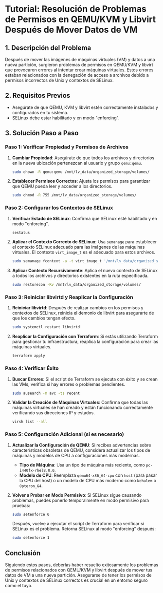 # Tutorial: Resolución de Problemas de Permisos en QEMU/KVM y Libvirt Después de Mover Datos de VM

## 1. Descripción del Problema
Después de mover las imágenes de máquinas virtuales (VM) y datos a una nueva partición, surgieron problemas de permisos en QEMU/KVM y libvirt que provocaron errores al intentar crear máquinas virtuales. Estos errores estaban relacionados con la denegación de acceso a archivos debido a permisos incorrectos de Unix y contextos de SELinux.

## 2. Requisitos Previos
- Asegúrate de que QEMU, KVM y libvirt estén correctamente instalados y configurados en tu sistema.
- SELinux debe estar habilitado y en modo "enforcing".

## 3. Solución Paso a Paso

### Paso 1: Verificar Propiedad y Permisos de Archivos
1. **Cambiar Propiedad**: Asegúrate de que todos los archivos y directorios en la nueva ubicación pertenezcan al usuario y grupo `qemu:qemu`.

    ```bash
    sudo chown -R qemu:qemu /mnt/lv_data/organized_storage/volumes/
    ```

2. **Establecer Permisos Correctos**: Ajusta los permisos para garantizar que QEMU pueda leer y acceder a los directorios.

    ```bash
    sudo chmod -R 755 /mnt/lv_data/organized_storage/volumes/
    ```

### Paso 2: Configurar los Contextos de SELinux
1. **Verificar Estado de SELinux**: Confirma que SELinux esté habilitado y en modo "enforcing".

    ```bash
    sestatus
    ```

2. **Aplicar el Contexto Correcto de SELinux**: Usa `semanage` para establecer el contexto SELinux adecuado para las imágenes de las máquinas virtuales. El contexto `virt_image_t` es el adecuado para estos archivos.

    ```bash
    sudo semanage fcontext -a -t virt_image_t '/mnt/lv_data/organized_storage/volumes(/.*)?'
    ```

3. **Aplicar Contexto Recursivamente**: Aplica el nuevo contexto de SELinux a todos los archivos y directorios existentes en la ruta especificada.

    ```bash
    sudo restorecon -Rv /mnt/lv_data/organized_storage/volumes/
    ```

### Paso 3: Reiniciar libvirtd y Reaplicar la Configuración
1. **Reiniciar libvirtd**: Después de realizar cambios en los permisos y contextos de SELinux, reinicia el demonio de libvirt para asegurarte de que los cambios tengan efecto.

    ```bash
    sudo systemctl restart libvirtd
    ```

2. **Reaplicar la Configuración con Terraform**: Si estás utilizando Terraform para gestionar tu infraestructura, reaplica la configuración para crear las máquinas virtuales.

    ```bash
    terraform apply
    ```

### Paso 4: Verificar Éxito
1. **Buscar Errores**: Si el script de Terraform se ejecuta con éxito y se crean las VMs, verifica si hay errores o problemas pendientes.

    ```bash
    sudo ausearch -m avc -ts recent
    ```

2. **Validar la Creación de Máquinas Virtuales**: Confirma que todas las máquinas virtuales se han creado y están funcionando correctamente verificando sus direcciones IP y estados.

    ```bash
    virsh list --all
    ```

### Paso 5: Configuración Adicional (si es necesario)
1. **Actualizar la Configuración de QEMU**: Si recibes advertencias sobre características obsoletas de QEMU, considera actualizar los tipos de máquinas y modelos de CPU a configuraciones más modernas.

    - **Tipo de Máquina**: Usa un tipo de máquina más reciente, como `pc-i440fx-rhel8.0.0`.
    - **Modelo de CPU**: Reemplaza `qemu64-x86_64-cpu` con `host` (para pasar la CPU del host) o un modelo de CPU más moderno como `Nehalem` o `Opteron_G4`.

2. **Volver a Probar en Modo Permisivo**: Si SELinux sigue causando problemas, puedes ponerlo temporalmente en modo permisivo para pruebas:

    ```bash
    sudo setenforce 0
    ```

    Después, vuelve a ejecutar el script de Terraform para verificar si SELinux es el problema. Retorna SELinux al modo "enforcing" después:

    ```bash
    sudo setenforce 1
    ```

## Conclusión
Siguiendo estos pasos, deberías haber resuelto exitosamente los problemas de permisos relacionados con QEMU/KVM y libvirt después de mover tus datos de VM a una nueva partición. Asegurarse de tener los permisos de Unix y contextos de SELinux correctos es crucial en un entorno seguro como el tuyo.

